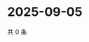 # 2025-09-05

共 0 条

<!-- BEGIN ZHIHUVIDEO -->
<!-- 最后更新时间 Fri Sep 05 2025 18:12:14 GMT+0800 (China Standard Time) -->

<!-- END ZHIHUVIDEO -->
